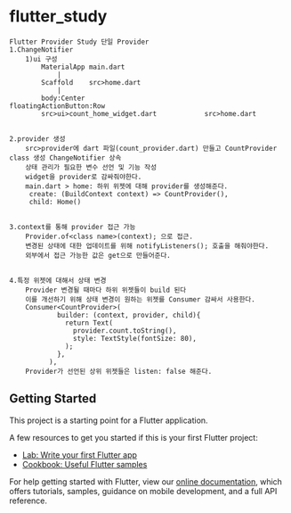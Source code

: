 # flutter_study
    Flutter Provider Study 단일 Provider
    1.ChangeNotifier
        1)ui 구성
            MaterialApp main.dart
                |
            Scaffold    src>home.dart
                |
            body:Center                              floatingActionButton:Row
            src>ui>count_home_widget.dart            src>home.dart
            
            
    2.provider 생성
        src>provider에 dart 파일(count_provider.dart) 만들고 CountProvider class 생성 ChangeNotifier 상속
        상태 관리가 필요한 변수 선언 및 기능 작성
        widget을 provider로 감싸줘야한다.
        main.dart > home: 하위 위젯에 대해 provider를 생성해준다.
         create: (BuildContext context) => CountProvider(),
         child: Home()
         
         
    3.context를 통해 provider 접근 가능
        Provider.of<class name>(context); 으로 접근.
        변경된 상태에 대한 업데이트를 위해 notifyListeners(); 호출을 해줘야한다.
        외부에서 접근 가능한 값은 get으로 만들어준다.
        
        
    4.특정 위젯에 대해서 상태 변경
        Provider 변경될 때마다 하위 위젯들이 build 된다 
        이를 개선하기 위해 상태 변경이 원하는 위젯를 Consumer 감싸서 사용한다.      
        Consumer<CountProvider>(
                builder: (context, provider, child){
                  return Text(
                    provider.count.toString(),
                    style: TextStyle(fontSize: 80),
                  );
                },
              ),
        Provider가 선언된 상위 위젯들은 listen: false 해준다.
        
        


## Getting Started

This project is a starting point for a Flutter application.

A few resources to get you started if this is your first Flutter project:

- [Lab: Write your first Flutter app](https://flutter.dev/docs/get-started/codelab)
- [Cookbook: Useful Flutter samples](https://flutter.dev/docs/cookbook)

For help getting started with Flutter, view our
[online documentation](https://flutter.dev/docs), which offers tutorials,
samples, guidance on mobile development, and a full API reference.
